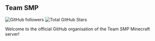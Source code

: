 ## Team SMP

![GitHub followers](https://img.shields.io/github/followers/Team-SMP?style=flat&logo=github)
![Total GitHub Stars](https://img.shields.io/github/stars/Team-SMP?style=flat&logo=github&label=total%20stars)

Welcome to the official GitHub organisation of the Team SMP Minecraft server!
<!--

**Here are some ideas to get you started:**

🙋‍♀️ A short introduction - what is your organization all about?
🌈 Contribution guidelines - how can the community get involved?
👩‍💻 Useful resources - where can the community find your docs? Is there anything else the community should know?
🍿 Fun facts - what does your team eat for breakfast?
🧙 Remember, you can do mighty things with the power of [Markdown](https://docs.github.com/github/writing-on-github/getting-started-with-writing-and-formatting-on-github/basic-writing-and-formatting-syntax)
-->
